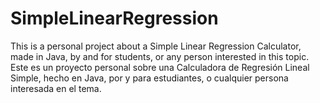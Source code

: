 # SimpleLinearRegression
This is a personal project about a Simple Linear Regression Calculator, made in Java, by and for students, or any person interested in this topic.
Este es un proyecto personal sobre una Calculadora de Regresión Lineal Simple, hecho en Java, por y para estudiantes, o cualquier persona interesada en el tema.
